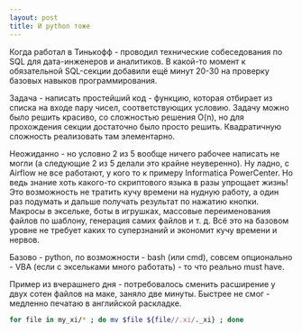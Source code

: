 ```yaml
---
layout: post
title: И python тоже
---
```


Когда работал в Тинькофф - проводил технические собеседования по SQL для дата-инженеров и аналитиков. В какой-то момент к обязательной SQL-секции добавили ещё минут 20-30 на проверку базовых навыков программирования. 

Задача - написать простейший код - функцию, которая отбирает из списка на входе пару чисел, соответствующих условию. Задачу можно было решить красиво, со сложностью решения O(n), но для прохождения секции достаточно было просто решить. Квадратичную сложность реализовать там элементарно.

Неожиданно - но условно 2 из 5 вообще ничего рабочее написать не могли (а следующие 2 из 5 делали это крайне неуверенно). Ну ладно, с Airflow не все работают, у кого то к примеру Informatica PowerCenter. Но ведь знание хоть какого-то скриптового языка в разы упрощает жизнь! Это возможность не тратить кучу времени на нудную работу, а один раз подумать и дальше получать результат по нажатию кнопки. Макросы в эксельке, боты в игрушках, массовые переименования файлов по шаблону, генерация самих файлов и т. д. Всё это на базовом уровне не требует каких то суперзнаний и экономит кучу времени и нервов.

Базово - python, по возможности - bash (или cmd), совсем опционально - VBA (если с эксельками много работать) - то что реально must have.

Пример из вчерашнего дня - потребовалось сменить расширение у двух сотен файлов на маке, заняло две минуты. Быстрее не смог - медленно печатаю в английской раскладке.

```bash
for file in my_xi/* ; do mv $file ${file//.xi/._xi} ; done
```